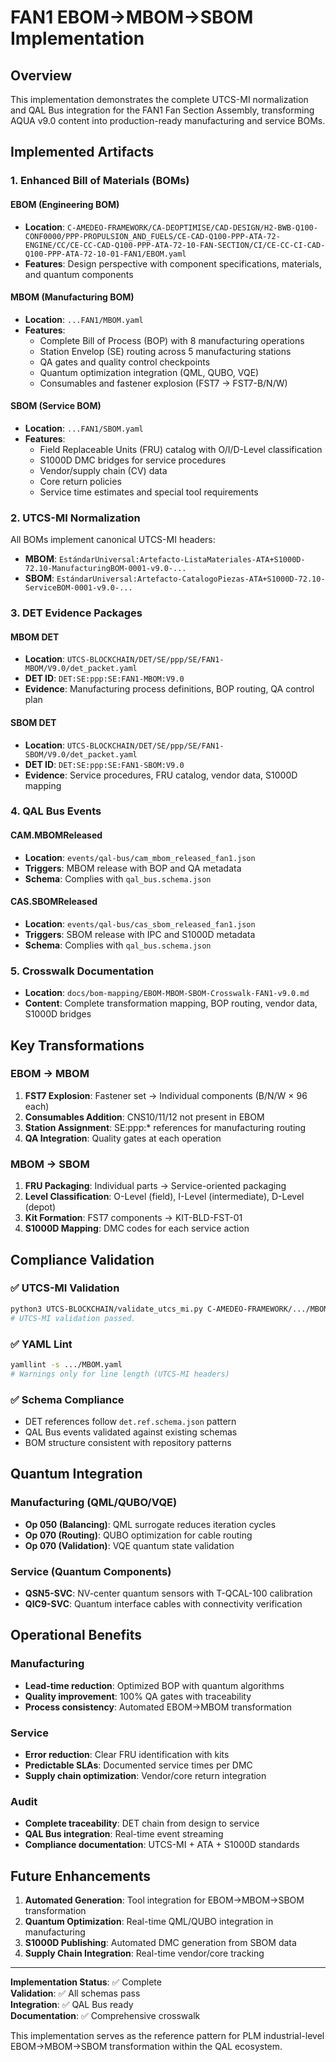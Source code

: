 # FAN1 EBOM→MBOM→SBOM Implementation

## Overview

This implementation demonstrates the complete UTCS-MI normalization and QAL Bus integration for the FAN1 Fan Section Assembly, transforming AQUA v9.0 content into production-ready manufacturing and service BOMs.

## Implemented Artifacts

### 1. Enhanced Bill of Materials (BOMs)

#### EBOM (Engineering BOM)
- **Location**: `C-AMEDEO-FRAMEWORK/CA-DEOPTIMISE/CAD-DESIGN/H2-BWB-Q100-CONF0000/PPP-PROPULSION_AND_FUELS/CE-CAD-Q100-PPP-ATA-72-ENGINE/CC/CE-CC-CAD-Q100-PPP-ATA-72-10-FAN-SECTION/CI/CE-CC-CI-CAD-Q100-PPP-ATA-72-10-01-FAN1/EBOM.yaml`
- **Features**: Design perspective with component specifications, materials, and quantum components

#### MBOM (Manufacturing BOM)
- **Location**: `...FAN1/MBOM.yaml`
- **Features**: 
  - Complete Bill of Process (BOP) with 8 manufacturing operations
  - Station Envelop (SE) routing across 5 manufacturing stations
  - QA gates and quality control checkpoints
  - Quantum optimization integration (QML, QUBO, VQE)
  - Consumables and fastener explosion (FST7 → FST7-B/N/W)

#### SBOM (Service BOM)
- **Location**: `...FAN1/SBOM.yaml`
- **Features**:
  - Field Replaceable Units (FRU) catalog with O/I/D-Level classification
  - S1000D DMC bridges for service procedures
  - Vendor/supply chain (CV) data
  - Core return policies
  - Service time estimates and special tool requirements

### 2. UTCS-MI Normalization

All BOMs implement canonical UTCS-MI headers:
- **MBOM**: `EstándarUniversal:Artefacto-ListaMateriales-ATA+S1000D-72.10-ManufacturingBOM-0001-v9.0-...`
- **SBOM**: `EstándarUniversal:Artefacto-CatalogoPiezas-ATA+S1000D-72.10-ServiceBOM-0001-v9.0-...`

### 3. DET Evidence Packages

#### MBOM DET
- **Location**: `UTCS-BLOCKCHAIN/DET/SE/ppp/SE/FAN1-MBOM/V9.0/det_packet.yaml`
- **DET ID**: `DET:SE:ppp:SE:FAN1-MBOM:V9.0`
- **Evidence**: Manufacturing process definitions, BOP routing, QA control plan

#### SBOM DET  
- **Location**: `UTCS-BLOCKCHAIN/DET/SE/ppp/SE/FAN1-SBOM/V9.0/det_packet.yaml`
- **DET ID**: `DET:SE:ppp:SE:FAN1-SBOM:V9.0`
- **Evidence**: Service procedures, FRU catalog, vendor data, S1000D mapping

### 4. QAL Bus Events

#### CAM.MBOMReleased
- **Location**: `events/qal-bus/cam_mbom_released_fan1.json`
- **Triggers**: MBOM release with BOP and QA metadata
- **Schema**: Complies with `qal_bus.schema.json`

#### CAS.SBOMReleased
- **Location**: `events/qal-bus/cas_sbom_released_fan1.json`
- **Triggers**: SBOM release with IPC and S1000D metadata
- **Schema**: Complies with `qal_bus.schema.json`

### 5. Crosswalk Documentation

- **Location**: `docs/bom-mapping/EBOM-MBOM-SBOM-Crosswalk-FAN1-v9.0.md`
- **Content**: Complete transformation mapping, BOP routing, vendor data, S1000D bridges

## Key Transformations

### EBOM → MBOM
1. **FST7 Explosion**: Fastener set → Individual components (B/N/W × 96 each)
2. **Consumables Addition**: CNS10/11/12 not present in EBOM
3. **Station Assignment**: SE:ppp:* references for manufacturing routing
4. **QA Integration**: Quality gates at each operation

### MBOM → SBOM
1. **FRU Packaging**: Individual parts → Service-oriented packaging
2. **Level Classification**: O-Level (field), I-Level (intermediate), D-Level (depot)
3. **Kit Formation**: FST7 components → KIT-BLD-FST-01
4. **S1000D Mapping**: DMC codes for each service action

## Compliance Validation

### ✅ UTCS-MI Validation
```bash
python3 UTCS-BLOCKCHAIN/validate_utcs_mi.py C-AMEDEO-FRAMEWORK/.../MBOM.yaml
# UTCS‑MI validation passed.
```

### ✅ YAML Lint
```bash  
yamllint -s .../MBOM.yaml
# Warnings only for line length (UTCS-MI headers)
```

### ✅ Schema Compliance
- DET references follow `det.ref.schema.json` pattern
- QAL Bus events validated against existing schemas
- BOM structure consistent with repository patterns

## Quantum Integration

### Manufacturing (QML/QUBO/VQE)
- **Op 050 (Balancing)**: QML surrogate reduces iteration cycles
- **Op 070 (Routing)**: QUBO optimization for cable routing
- **Op 070 (Validation)**: VQE quantum state validation

### Service (Quantum Components)
- **QSN5-SVC**: NV-center quantum sensors with T-QCAL-100 calibration
- **QIC9-SVC**: Quantum interface cables with connectivity verification

## Operational Benefits

### Manufacturing
- **Lead-time reduction**: Optimized BOP with quantum algorithms
- **Quality improvement**: 100% QA gates with traceability
- **Process consistency**: Automated EBOM→MBOM transformation

### Service
- **Error reduction**: Clear FRU identification with kits
- **Predictable SLAs**: Documented service times per DMC
- **Supply chain optimization**: Vendor/core return integration

### Audit
- **Complete traceability**: DET chain from design to service
- **QAL Bus integration**: Real-time event streaming
- **Compliance documentation**: UTCS-MI + ATA + S1000D standards

## Future Enhancements

1. **Automated Generation**: Tool integration for EBOM→MBOM→SBOM transformation
2. **Quantum Optimization**: Real-time QML/QUBO integration in manufacturing
3. **S1000D Publishing**: Automated DMC generation from SBOM data
4. **Supply Chain Integration**: Real-time vendor/core tracking

---

**Implementation Status**: ✅ Complete  
**Validation**: ✅ All schemas pass  
**Integration**: ✅ QAL Bus ready  
**Documentation**: ✅ Comprehensive crosswalk  

This implementation serves as the reference pattern for PLM industrial-level EBOM→MBOM→SBOM transformation within the QAL ecosystem.